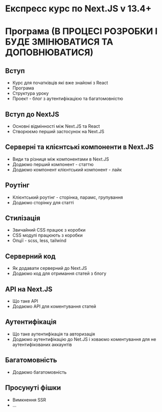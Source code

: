 # Експресс курс по Next.JS v 13.4+

# Програма (В ПРОЦЕСІ РОЗРОБКИ І БУДЕ ЗМІНЮВАТИСЯ ТА ДОПОВНЮВАТИСЯ)

## Вступ

- Курс для початківців які вже знайомі з React
- Програма
- Структура уроку
- Проект - блог з аутентифікацією та багатомовністю

## Вступ до NextJS

- Основні відмінності між Next.JS та React
- Створюємо перший застосунок на Next.JS

## Серверні та клієнтські компоненти в Next.JS

- Види та різниця між компонентами в Next.JS
- Додаємо перший компонент - статтю
- Додаємо компонент клієнтський компонент - лайк

## Роутінг

- Клієнтський роутінг - сторінка, парамс, групування
- Додаємо сторінку для статті

## Cтилізація

- Звичайний CSS працює з коробки
- CSS модулі працюють з коробки
- Опції - scss, less, tailwind

## Серверний код

- Як додавати серверний до Next.JS
- Додаємо код для отримання статей з блогу

## API на Next.JS

- Що таке API
- Додаємо API для коментування статей

## Аутентифікація

- Що таке аутентифікація та авторизація
- Додаємо аутентифікацію до Net.JS і ховаємо коментування для не аутентифікованих аккаунтів

## Багатомовність

- Додаємо багатомовність

## Просунуті фішки

* Вимкнення SSR
* ...